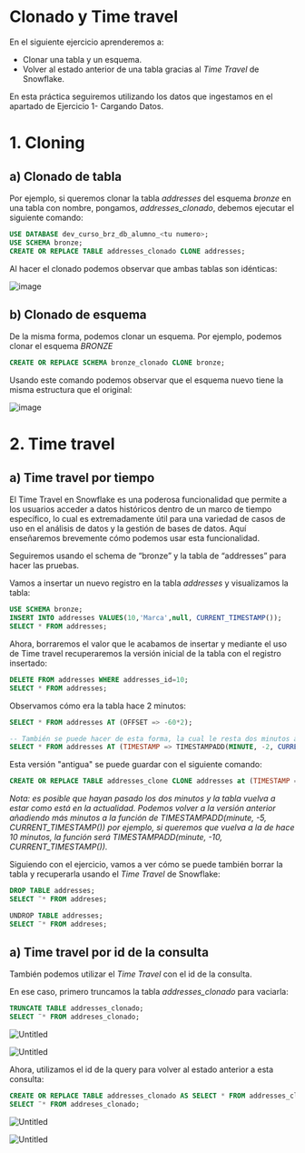 # Clonado y Time travel

En el siguiente ejercicio aprenderemos a:

- Clonar una tabla y un esquema.
- Volver al estado anterior de una tabla gracias al *Time Travel* de Snowflake.

En esta práctica seguiremos utilizando los datos que ingestamos en el apartado de Ejercicio 1- Cargando Datos.

# 1. Cloning

## a) Clonado de tabla

Por ejemplo, si queremos clonar la tabla *addresses*  del esquema *bronze* en una tabla con nombre, pongamos, *addresses_clonado*, debemos ejecutar el siguiente comando:

```sql
USE DATABASE dev_curso_brz_db_alumno_<tu numero>;
USE SCHEMA bronze;
CREATE OR REPLACE TABLE addresses_clonado CLONE addresses;
```

Al hacer el clonado podemos observar que ambas tablas son idénticas:

![image](https://github.com/javipo84/Curso_Snowflake/assets/166698078/f0ba487f-ab9d-496a-8ac6-dd69f3093dfe)

## b) Clonado de esquema

De la misma forma, podemos clonar un esquema. Por ejemplo, podemos clonar el esquema *BRONZE*

```sql
CREATE OR REPLACE SCHEMA bronze_clonado CLONE bronze;
```

Usando este comando podemos observar que el esquema nuevo tiene la misma estructura que el original:

![image](https://github.com/javipo84/Curso_Snowflake/assets/166698078/81f08796-6d4f-455e-b513-8c77a67be205)

# 2. Time travel

## a) Time travel por tiempo

El Time Travel en Snowflake es una poderosa funcionalidad que permite a los usuarios acceder a datos históricos dentro de un marco de tiempo específico, lo cual es extremadamente útil para una variedad de casos de uso en el análisis de datos y la gestión de bases de datos. Aquí enseñaremos brevemente cómo podemos usar esta funcionalidad.

Seguiremos usando el schema de “bronze” y la tabla de “addresses” para hacer las pruebas.

Vamos a insertar un nuevo registro en la tabla *addresses* y visualizamos la tabla:

```sql
USE SCHEMA bronze;
INSERT INTO addresses VALUES(10,'Marca',null, CURRENT_TIMESTAMP());
SELECT * FROM addresses;
```

Ahora, borraremos el valor que le acabamos de insertar y mediante el uso de Time travel recuperaremos la versión inicial de la tabla con el registro insertado:

```sql
DELETE FROM addresses WHERE addresses_id=10;
SELECT * FROM addresses;
```
Observamos cómo era la tabla hace 2 minutos:

```sql
SELECT * FROM addresses AT (OFFSET => -60*2);

-- También se puede hacer de esta forma, la cual le resta dos minutos al tiempo actual:
SELECT * FROM addresses AT (TIMESTAMP => TIMESTAMPADD(MINUTE, -2, CURRENT_TIMESTAMP()));
```

Esta versión "antigua" se puede guardar con el siguiente comando:

```sql
CREATE OR REPLACE TABLE addresses_clone CLONE addresses at (TIMESTAMP => TIMESTAMPADD(minute, -5, CURRENT_TIMESTAMP()));
```

*Nota: es posible que hayan pasado los dos minutos y la tabla vuelva a estar como está en la actualidad. Podemos volver a la versión anterior añadiendo más minutos a la función de TIMESTAMPADD(minute, -5, CURRENT_TIMESTAMP()) por ejemplo, si queremos que vuelva a la de hace 10 minutos, la función será TIMESTAMPADD(minute, -10, CURRENT_TIMESTAMP()).*

Siguiendo con el ejercicio, vamos a ver cómo se puede también borrar la tabla y recuperarla usando el *Time Travel* de Snowflake:

```sql
DROP TABLE addresses;
SELECT ¨* FROM addreses;
```

```sql
UNDROP TABLE addresses;
SELECT ¨* FROM addreses;
```

## a) Time travel por id de la consulta

También podemos utilizar el *Time Travel* con el id de la consulta. 

En ese caso, primero truncamos la tabla *addresses_clonado* para vaciarla:

```sql
TRUNCATE TABLE addresses_clonado;
SELECT ¨* FROM addreses_clonado;
```

![Untitled](https://prod-files-secure.s3.us-west-2.amazonaws.com/7e0dcde1-5a03-4ce7-a56f-1497c72c368f/e60c8841-dfed-40da-8ea0-23d7d33c314a/Untitled.png)

![Untitled](https://prod-files-secure.s3.us-west-2.amazonaws.com/7e0dcde1-5a03-4ce7-a56f-1497c72c368f/f7e9a189-20a8-4cb7-bcb3-0525fde1fcaa/Untitled.png)

Ahora, utilizamos el id de la query para volver al estado anterior a esta consulta:

```sql
CREATE OR REPLACE TABLE addresses_clonado AS SELECT * FROM addresses_clonado BEFORE (STATEMENT => '01b38ced-0103-a99d-0000-185509e4503e');
SELECT ¨* FROM addreses_clonado;
```

![Untitled](https://prod-files-secure.s3.us-west-2.amazonaws.com/7e0dcde1-5a03-4ce7-a56f-1497c72c368f/74a43f95-f830-47b4-b48b-72a8ac822c9d/Untitled.png)

![Untitled](https://prod-files-secure.s3.us-west-2.amazonaws.com/7e0dcde1-5a03-4ce7-a56f-1497c72c368f/284e3927-fe18-4f39-b531-5b7f55b694c3/Untitled.png)
